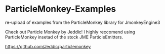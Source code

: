 # ParticleMonkey-Examples

re-upload of examples from the ParticleMonkey library for JmonkeyEngine3

Check out Particle Monkey by Jeddic! I highly reccomend using ParticleMonkey insetad of the stock JME ParticleEmitters.

https://github.com/Jeddic/particlemonkey
